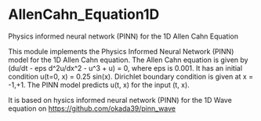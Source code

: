 # AllenCahn_Equation1D
Physics informed neural network (PINN) for the 1D Allen Cahn Equation

This module implements the Physics Informed Neural Network (PINN) model for the 1D Allen Cahn equation. The Allen Cahn equation is given by (du/dt - eps d^2u/dx^2 - u^3 + u) = 0, where eps is 0.001. It has an initial condition u(t=0, x) = 0.25 sin(x). Dirichlet boundary condition is given at x = -1,+1. The PINN model predicts u(t, x) for the input (t, x).

It is based on hysics informed neural network (PINN) for the 1D Wave equation on https://github.com/okada39/pinn_wave
